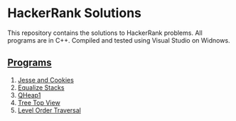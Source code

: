 # HackerRank Solutions
This repository contains the solutions to HackerRank problems.
All programs are in C++. Compiled and tested using Visual Studio on Widnows. 

<h2><u>Programs</u></h2>

1. [Jesse and Cookies](https://github.com/vineethviswan/HackerRankSolutions/blob/c1cc72f599e005981eda4b58bf5279df45028adc/JesseNCookies.cpp)
2. [Equalize Stacks](https://github.com/vineethviswan/HackerRankSolutions/blob/bed87c5ec4b5d4c26c171c606bd907b89b566684/EqualizeStack.cpp)
3. [QHeap1](https://github.com/vineethviswan/HackerRankSolutions/blob/bed87c5ec4b5d4c26c171c606bd907b89b566684/QHeap1.cpp)
4. [Tree Top View](https://github.com/vineethviswan/HackerRankSolutions/blob/bed87c5ec4b5d4c26c171c606bd907b89b566684/TreeTopView.cpp)
5. [Level Order Traversal](https://github.com/vineethviswan/HackerRankSolutions/blob/bed87c5ec4b5d4c26c171c606bd907b89b566684/LevelOrderTraversal.cpp)

